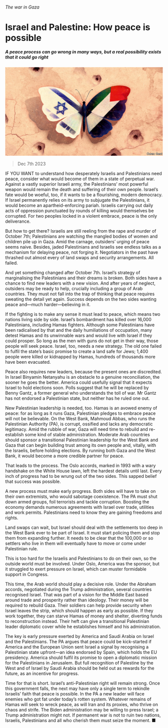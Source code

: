 ###### The war in Gaza

# Israel and Palestine: How peace is possible 

##### A peace process can go wrong in many ways, but a real possibility exists that it could go right 

![image](images/20231209_LDD002.jpg) 

> Dec 7th 2023 

IF YOU WANT to understand how desperately Israelis and Palestinians need peace, consider what would become of them in a state of perpetual war. Against a vastly superior Israeli army, the Palestinians’ most powerful weapon would remain the death and suffering of their own people. Israel’s fate would be woeful, too, if it wants to be a flourishing, modern democracy. If Israel permanently relies on its army to subjugate the Palestinians, it would become an apartheid-enforcing pariah. Israelis carrying out daily acts of oppression punctuated by rounds of killing would themselves be corrupted. For two peoples locked in a violent embrace, peace is the only deliverance.


But how to get there? Israelis are still reeling from the rape and murder of October 7th; Palestinians are watching the mangled bodies of women and children pile up in Gaza. Amid the carnage, outsiders’ urging of peace seems naive. Besides, jaded Palestinians and Israelis see endless talks as a mechanism for delaying peace, not forging it. Negotiators in the past have thrashed out almost every  of land swaps and security arrangements. All failed.

And yet something changed after October 7th. Israel’s strategy of marginalising the Palestinians and their dreams is broken. Both sides have a chance to find new leaders with a new vision. And after years of neglect, outsiders may be ready to help, crucially including a group of Arab countries. They must not fall into the trap of thinking that peace requires sweating the detail yet again. Success depends on the two sides wanting peace and—much harder—believing in it.

If the fighting is to make any sense it must lead to peace, which means two nations living side by side. Israel’s bombardment has killed over 16,000 Palestinians, including Hamas fighters. Although some Palestinians have been radicalised by that and the daily humiliations of occupation, many detest Hamas and its unwinnable wars and would live with Israel if they could prosper. So long as the men with guns do not get in their way, those people will seek peace. Israel, too, needs a new strategy. The old one failed to fulfil the state’s basic promise to create a land safe for Jews; 1,400 people were killed or kidnapped by Hamas, hundreds of thousands more have been evacuated. 

Peace also requires new leaders, because the present ones are discredited. In Israel Binyamin Netanyahu is an obstacle to a genuine reconciliation, the sooner he goes the better. America could usefully signal that it expects Israel to hold elections soon. Polls suggest that he will be replaced by Benny Gantz, a former general who understands the toll of war. Mr Gantz has not endorsed a Palestinian state, but neither has he ruled one out.

New Palestinian leadership is needed, too. Hamas is an avowed enemy of peace: for as long as it runs Gaza, Palestinian pledges to embrace peace will not be believable. On the West Bank, Mahmoud Abbas, who runs the Palestinian Authority (PA), is corrupt, ossified and lacks any democratic legitimacy. Amid the rubble of war, Gaza will need time to rebuild and re-establish some kind of stable administration. Moderate Arab countries should sponsor a transitional Palestinian leadership for the West Bank and Gaza that can begin building trust among its own people and, vitally, with the Israelis, before holding elections. By running both Gaza and the West Bank, it would become a more credible partner for peace.

That leads to the process. The Oslo accords, marked in 1993 with a wary handshake on the White House lawn, left the hardest details until last. Every inch of progress had to be wrung out of the two sides. This sapped belief that success was possible.

A new process must make early progress. Both sides will have to take on their own extremists, who would sabotage coexistence. The PA must shut down armed groups, foil terrorists and tackle corruption. Boosting the economy demands numerous agreements with Israel over trade, utilities and work permits. Palestinians need to know they are gaining freedoms and rights.

Land swaps can wait, but Israel should deal with the settlements too deep in the West Bank ever to be part of Israel. It must start policing them and stop them from expanding further. It needs to be clear that the 100,000 or so settlers who live in them will eventually have to move or come under Palestinian rule.

This is too hard for the Israelis and Palestinians to do on their own, so the outside world must be involved. Under Oslo, America was the sponsor, but it struggled to exert pressure on Israel, which can muster formidable support in Congress.

This time, the Arab world should play a decisive role. Under the Abraham accords, negotiated during the Trump administration, several countries recognised Israel. That was part of a vision for the Middle East based around trade and prosperity rather than ideology. Their money will be required to rebuild Gaza. Their soldiers can help provide security when Israel leaves the strip, which should happen as early as possible. If they work together, they can starve Hamas of money and shelter, diverting funds to reconstruction instead. Their heft can give a transitional Palestinian leader diplomatic cover while he establishes himself and his administration.

The key is early pressure exerted by America and Saudi Arabia on Israel and the Palestinians. The PA argues that peace could be kick-started if America and the European Union sent Israel a signal by recognising a Palestinian state upfront—an idea endorsed by Spain, which holds the EU presidency. America should fulfil its promise to open a diplomatic mission for the Palestinians in Jerusalem. But full recognition of Palestine by the West and of Israel by Saudi Arabia should be held out as rewards for the future, as an incentive for progress. 

Time for that is short. Israel’s anti-Palestinian right will remain strong. Once this government falls, the next may have only a single term to rekindle Israelis’ faith that peace is possible. In the PA a new leader will face enemies who got fat under today’s rotten system. Whatever remains of Hamas will seek to wreck peace, as will Iran and its proxies, who thrive on chaos and strife. The Biden administration may be willing to press Israel; a Trump administration might not. If permanent war is not to ruin two nations, Israelis, Palestinians and all who cherish them must seize the moment. ■


